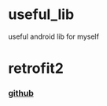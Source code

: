 # useful_lib
useful android lib for myself
# retrofit2
### [github](https://github.com/square/retrofit)
